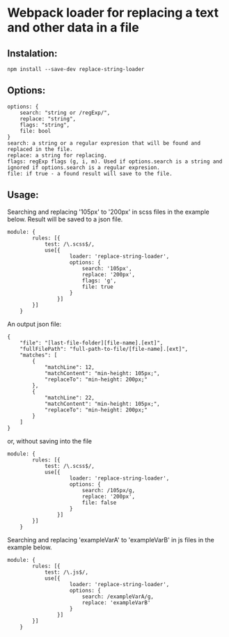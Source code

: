 # Webpack loader for replacing a text and other data in a file
## Instalation:
```
npm install --save-dev replace-string-loader
```
## Options:
```
options: {
    search: "string or /regExp/",
    replace: "string",
    flags: "string",
    file: bool
}
search: a string or a regular expresion that will be found and replaced in the file.
replace: a string for replacing.
flags: regExp flags (g, i, m). Used if options.search is a string and ignored if options.search is a regular expresion.
file: if true - a found result will save to the file.
```
## Usage:
Searching and replacing '105px' to '200px' in scss files in the example below. 
Result will be saved to a json file.
```
module: {
        rules: [{
            test: /\.scss$/,
            use[{
                    loader: 'replace-string-loader',
                    options: {
                        search: '105px',
                        replace: '200px',
                        flags: 'g',
                        file: true
                    }
                }]
        }]
    }
```
An output json file:
```
{
    "file": "[last-file-folder][file-name].[ext]",
    "fullFilePath": "full-path-to-file/[file-name].[ext]",
    "matches": [
        {
            "matchLine": 12,
            "matchContent": "min-height: 105px;",
            "replaceTo": "min-height: 200px;"
        },
        {
            "matchLine": 22,
            "matchContent": "min-height: 105px;",
            "replaceTo": "min-height: 200px;"
        }
    ]
}
```
or, without saving into the file
```
module: {
        rules: [{
            test: /\.scss$/,
            use[{
                    loader: 'replace-string-loader',
                    options: {
                        search: /105px/g,
                        replace: '200px',
                        file: false
                    }
                }]
        }]
    }
```
Searching and replacing 'exampleVarA' to 'exampleVarB' in js files in the example below. 
```
module: {
        rules: [{
            test: /\.js$/,
            use[{
                    loader: 'replace-string-loader',
                    options: {
                        search: /exampleVarA/g,
                        replace: 'exampleVarB'
                    }
                }]
        }]
    }
```